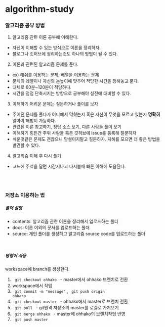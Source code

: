 # algorithm-study

### 알고리즘 공부 방법

1. 알고리즘 관련 이론 공부해 이해한다.
- 자신이 이해할 수 있는 방식으로 이론을 정리하자.
- 블로그나 깃허브에 정리하는것도 하나의 방법이 될 수 있다.

2. 이론과 관련된 알고리즘 문제를 푼다.
- ex) 해쉬를 이용하는 문제, 배열을 이용하는 문제
- 문제의 레벨이나 자신의 눈높이에 맞추어 적당한 시간을 정해놓고 푼다.
- 대체로 60분~120분이 적당하다.
- 시간을 점점 단축시키는 방향으로 공부해야 실전에 대비할 수 있다.

3. 이해하기 어려운 문제는 질문하거나 풀이를 보자
- 주어진 문제를 풀다가 어디에서 막혔는지 혹은 자신이 무엇을 모르고 있는지 **명확히** 알아야 해법이 가능하다.
- 관련된 이론 참고하기, 정답 소스 보기, 다른 사람들 풀이 보기
- 이해하기 힘든건 주위 사람들 혹은 깃허브에 issue를 등록해 질문하자
- 쉬운것같은 문제도 괜찮으니 망설이지말고 질문하자. 지혜를 모으면 더 좋은 방법을 발견할 수 있다.

4. 알고리즘 이해 후 다시 풀기
- 코드에 주석을 달면 시간지나고 다시볼때 빠른 이해에 도움된다.

<br><br>

### 저장소 이용하는 법
##### 폴더 설명
- contents: 알고리즘 관련 이론을 정리해서 업로드하는 폴더
- docs: 이론 이외의 문서를 업로드하는 폴더
- source: 개인 폴더를 생성하고 알고리즘 source code를 업로드하는 폴더

<br>

##### 명령어 사용
workspace에 branch를 생성한다. <br>
1. <code> git checkout ohhako </code> - master에서 ohhako 브랜치로 전환
2. workspace에서 작업 
3. <code> git commit -m "message"</code> , <code> git push origin ohhako </code>
4. <code> git checkout master </code> - ohhako에서 master로 브랜치 전환
5. <code> git pull </code> - git원격 저장소의 master를 로컬로 가져오기
6. <code> git merge ohhako </code> - master에 ohhako의 브랜치작업 반영
7. <code> git push master </code> 
